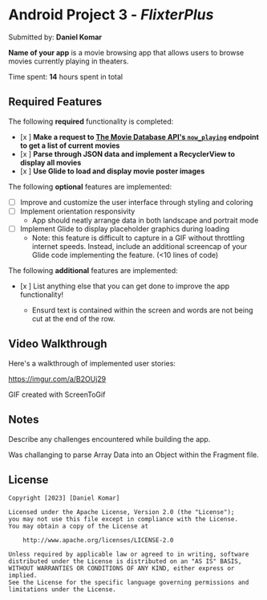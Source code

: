 # Android Project 3 - *FlixterPlus*

Submitted by: **Daniel Komar**

**Name of your app** is a movie browsing app that allows users to browse movies currently playing in theaters.

Time spent: **14** hours spent in total

## Required Features

The following **required** functionality is completed:

- [x ] **Make a request to [The Movie Database API's `now_playing`](https://developers.themoviedb.org/3/movies/get-now-playing) endpoint to get a list of current movies**
- [x ] **Parse through JSON data and implement a RecyclerView to display all movies**
- [x ] **Use Glide to load and display movie poster images**

The following **optional** features are implemented:

- [ ] Improve and customize the user interface through styling and coloring
- [ ] Implement orientation responsivity
  - App should neatly arrange data in both landscape and portrait mode
- [ ] Implement Glide to display placeholder graphics during loading
  - Note: this feature is difficult to capture in a GIF without throttling internet speeds.  Instead, include an additional screencap of your Glide code implementing the feature.  (<10 lines of code)

The following **additional** features are implemented:

- [x ] List anything else that you can get done to improve the app functionality!

  - Ensurd text is contained within the screen and words are not being cut at the end of the row.
  
## Video Walkthrough

Here's a walkthrough of implemented user stories:

https://imgur.com/a/B2OUj29

GIF created with ScreenToGif  

<!-- Recommended tools:
[Kap](https://getkap.co/) for macOS
[ScreenToGif](https://www.screentogif.com/) for Windows
[peek](https://github.com/phw/peek) for Linux. -->

## Notes

Describe any challenges encountered while building the app.

Was challanging to parse Array Data into an Object within the Fragment file.

## License

    Copyright [2023] [Daniel Komar]

    Licensed under the Apache License, Version 2.0 (the "License");
    you may not use this file except in compliance with the License.
    You may obtain a copy of the License at

        http://www.apache.org/licenses/LICENSE-2.0

    Unless required by applicable law or agreed to in writing, software
    distributed under the License is distributed on an "AS IS" BASIS,
    WITHOUT WARRANTIES OR CONDITIONS OF ANY KIND, either express or implied.
    See the License for the specific language governing permissions and
    limitations under the License.
